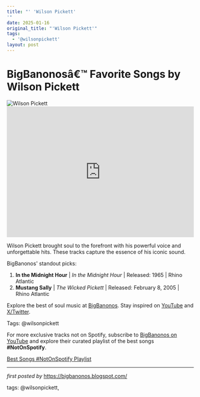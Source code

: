 ```yaml
---
title: "' 'Wilson Pickett'
'"
date: 2025-01-16
original_title: "'Wilson Pickett'"
tags:
  - '@wilsonpickett'
layout: post
---
```

<!-- Title of the Post -->
<h1 >BigBanonosâ€™ Favorite Songs by Wilson Pickett</h1> <!-- Featured Image -->
<div > <img src="https://fastly-s3.allmusic.com/artist/mn0000677781/400/_b1pcU8250kBAzW1lk12qCpQg_7iAU1wjqLgK_xGXts=.jpg" alt="Wilson Pickett">
</div> <!-- Spotify Embed -->
<div > <iframe src="https://open.spotify.com/embed/playlist/1Jcg2fMazz6jWoT4ReK087?utm_source=generator" width="100%" height="352" frameBorder="0" allowfullscreen="" allow="autoplay; clipboard-write; encrypted-media; fullscreen; picture-in-picture" loading="lazy"></iframe>
</div> <!-- Introductory Text -->
<p >Wilson Pickett brought soul to the forefront with his powerful voice and unforgettable hits. These tracks capture the essence of his iconic sound.</p> <!-- Song Highlights -->
<div > <p>BigBanonos' standout picks:</p> <ol> <li><strong>In the Midnight Hour</strong> | <em>In the Midnight Hour</em> | Released: 1965 | Rhino Atlantic</li> <li><strong>Mustang Sally</strong> | <em>The Wicked Pickett</em> | Released: February 8, 2005 | Rhino Atlantic</li> </ol>
</div> <!-- Footer Links -->
<div > <p>Explore the best of soul music at <a href="https://bigbanonos.blogspot.com/" target="_blank">BigBanonos</a>. Stay inspired on <a href="https://www.youtube.com/@BigBanonos" target="_blank">YouTube</a> and <a href="https://x.com/bigbanonos" target="_blank">X/Twitter</a>.</p>
</div> <!-- Tags -->
<p >Tags: @wilsonpickett</p>


<!--Subscribe and Playlist Links-->
<div>
    <p>For more exclusive tracks not on Spotify, subscribe to <a href="https://www.youtube.com/@BigBanonos" target="_blank">BigBanonos on YouTube</a> and explore their curated playlist of the best songs <strong>#NotOnSpotify</strong>.</p>
    <p><a href="https://www.youtube.com/playlist?list=PLtuNtuTatqI0kFahUCbtbfenC_ET5O_tr" target="_blank">Best Songs #NotOnSpotify Playlist<br /></a></p></div>

<hr />

<p><em>first posted by</em> <a href="https://bigbanonos.blogspot.com/" rel="noopener" target="_new">https://bigbanonos.blogspot.com/</a></p>

<p>tags: @wilsonpickett,</p>
